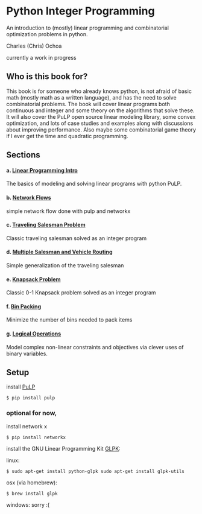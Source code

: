# Python Integer Programming

An introduction to (mostly) linear programming and combinatorial optimization problems in python.

Charles (Chris) Ochoa

currently a work in progress

## Who is this book for?

This book is for someone who already knows python, is not afraid of basic math (mostly math as a written language), and has the need to solve combinatorial problems. The book will cover linear programs both continuous and integer and some theory on the algorithms that solve these. It will also cover the PuLP open source linear modeling library, some convex optimization, and lots of case studies and examples along with discussions about improving performance. Also maybe some combinatorial game theory if I ever get the time and quadratic programming.



## Sections

#### a. [Linear Programming Intro](http://nbviewer.jupyter.org/github/cochoa0x1/intro-mathematical-programming/blob/master/01-introduction/Linear%20Programming.ipynb)
The basics of modeling and solving linear programs with python PuLP.

#### b. [Network Flows](http://nbviewer.jupyter.org/github/cochoa0x1/intro-mathematical-programming/blob/master/05-routes-and-schedules/factory_routing_problem.ipynb)
simple network flow done with pulp and networkx

#### c. [Traveling Salesman Problem](http://nbviewer.jupyter.org/github/cochoa0x1/intro-mathematical-programming/blob/master/05-routes-and-schedules/traveling_salesman.ipynb)
Classic traveling salesman solved as an integer program

#### d. [Multiple Salesman and Vehicle Routing](http://nbviewer.jupyter.org/github/cochoa0x1/intro-mathematical-programming/blob/master/05-routes-and-schedules/traveling_salesman2_vehicle_routing.ipynb)
Simple generalization of the traveling salesman

#### e. [Knapsack Problem](http://nbviewer.jupyter.org/github/cochoa0x1/intro-mathematical-programming/blob/master/04-packing-and-allocation/knapsack_problem.ipynb)
Classic 0-1 Knapsack problem solved as an integer program


#### f. [Bin Packing](http://nbviewer.jupyter.org/github/cochoa0x1/intro-mathematical-programming/blob/master/04-packing-and-allocation/bin_packing.ipynb)
Minimize the number of bins needed to pack items

#### g. [Logical Operations](http://nbviewer.jupyter.org/github/cochoa0x1/intro-mathematical-programming/blob/master/unsorted/logical_operations.ipynb)
Model complex non-linear constraints and objectives via clever uses of binary variables.



## Setup

install [PuLP](https://pythonhosted.org/PuLP/)

```
$ pip install pulp
```

### optional for now, 

install network x

```
$ pip install networkx
```

install the GNU Linear Programming Kit [GLPK](https://www.gnu.org/software/glpk/):

linux:

```
$ sudo apt-get install python-glpk sudo apt-get install glpk-utils
```

osx (via homebrew):

```
$ brew install glpk
```

windows: sorry :( 